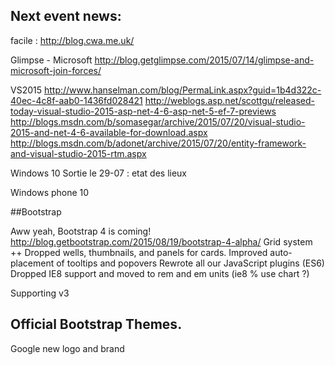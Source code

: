 Next event news:
----------------

facile : http://blog.cwa.me.uk/



Glimpse - Microsoft
http://blog.getglimpse.com/2015/07/14/glimpse-and-microsoft-join-forces/


VS2015
http://www.hanselman.com/blog/PermaLink.aspx?guid=1b4d322c-40ec-4c8f-aab0-1436fd028421
http://weblogs.asp.net/scottgu/released-today-visual-studio-2015-asp-net-4-6-asp-net-5-ef-7-previews
http://blogs.msdn.com/b/somasegar/archive/2015/07/20/visual-studio-2015-and-net-4-6-available-for-download.aspx
http://blogs.msdn.com/b/adonet/archive/2015/07/20/entity-framework-and-visual-studio-2015-rtm.aspx

Windows 10
Sortie le 29-07 : etat des lieux

Windows phone 10

##Bootstrap 

Aww yeah, Bootstrap 4 is coming! http://blog.getbootstrap.com/2015/08/19/bootstrap-4-alpha/
Grid system ++
Dropped wells, thumbnails, and panels for cards.
Improved auto-placement of tooltips and popovers
Rewrote all our JavaScript plugins (ES6)
Dropped IE8 support and moved to rem and em units (ie8 % use chart ?)

Supporting v3

Official Bootstrap Themes.
---------------------------------------------


Google new logo and brand







